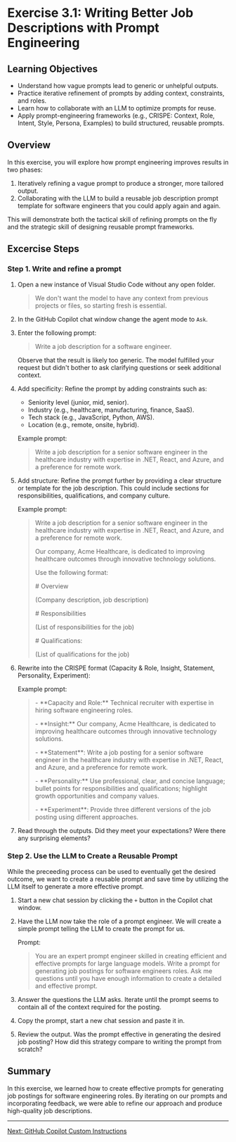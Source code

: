 # Exercise 3.1: Writing Better Job Descriptions with Prompt Engineering

## Learning Objectives

- Understand how vague prompts lead to generic or unhelpful outputs.
- Practice iterative refinement of prompts by adding context, constraints, and roles.
- Learn how to collaborate with an LLM to optimize prompts for reuse.
- Apply prompt-engineering frameworks (e.g., CRISPE: Context, Role, Intent, Style, Persona, Examples) to build structured, reusable prompts.

## Overview

In this exercise, you will explore how prompt engineering improves results in two phases:

1. Iteratively refining a vague prompt to produce a stronger, more tailored output.
1. Collaborating with the LLM to build a reusable job description prompt template for software engineers that you could apply again and again.

This will demonstrate both the tactical skill of refining prompts on the fly and the strategic skill of designing reusable prompt frameworks.


## Excercise Steps

### Step 1. Write and refine a prompt

1. Open a new instance of Visual Studio Code without any open folder.
    
    > We don't want the model to have any context from previous projects or files, so starting fresh is essential.

1. In the GitHub Copilot chat window change the agent mode to ``Ask``.

1. Enter the following prompt:

    > Write a job description for a software engineer.

    Observe that the result is likely too generic. The model fulfilled your request but didn't bother to ask clarifying questions or seek additional context.

1. Add specificity: Refine the prompt by adding constraints such as:
    - Seniority level (junior, mid, senior).
    - Industry (e.g., healthcare, manufacturing, finance, SaaS).
    - Tech stack (e.g., JavaScript, Python, AWS).
    - Location (e.g., remote, onsite, hybrid).

    Example prompt:
    > Write a job description for a senior software engineer in the healthcare industry with expertise in .NET, React, and Azure, and a preference for remote work.

1. Add structure: Refine the prompt further by providing a clear structure or template for the job description. This could include sections for responsibilities, qualifications, and company culture.
    
    Example prompt:
    > Write a job description for a senior software engineer in the healthcare industry with expertise in .NET, React, and Azure, and a preference for remote work.
    > 
    > Our company, Acme Healthcare, is dedicated to improving healthcare outcomes through innovative technology solutions.
    > 
    > Use the following format:
    > 
    > \# Overview
    > 
    > (Company description, job description)
    > 
    > \# Responsibilities
    > 
    > (List of responsibilities for the job)
    > 
    > \# Qualifications:
    > 
    > (List of qualifications for the job)

1. Rewrite into the CRISPE format (Capacity & Role, Insight, Statement, Personality, Experiment):

    Example prompt:
    > \- \*\*Capacity and Role:** Technical recruiter with expertise in hiring software engineering roles.
    > 
    > \- \*\*Insight:** Our company, Acme Healthcare, is dedicated to improving healthcare outcomes through innovative technology solutions.
    > 
    > \- \*\*Statement**: Write a job posting for a senior software engineer in the healthcare industry with expertise in .NET, React, and Azure, and a preference for remote work.
    > 
    > \- \*\*Personality:** Use professional, clear, and concise language; bullet points for responsibilities and qualifications; highlight growth opportunities and company values.  
    > 
    > \- \*\*Experiment**: Provide three different versions of the job posting using different approaches.

1. Read through the outputs. Did they meet your expectations? Were there any surprising elements?

### Step 2. Use the LLM to Create a Reusable Prompt

While the preceeding process can be used to eventually get the desired outcome, we want to create a reusable prompt and save time by utilizing the LLM itself to generate a more effective prompt.

1. Start a new chat session by clicking the ``+`` button in the Copilot chat window.

1. Have the LLM now take the role of a prompt engineer. We will create a simple prompt telling the LLM to create the prompt for us.

    Prompt:
    > You are an expert prompt engineer skilled in creating efficient and effective prompts for large language models.
    > Write a prompt for generating job postings for software engineers roles.
    > Ask me questions until you have enough information to create a detailed and effective prompt.

1. Answer the questions the LLM asks. Iterate until the prompt seems to contain all of the context required for the posting.

1. Copy the prompt, start a new chat session and paste it in.

1. Review the output. Was the prompt effective in generating the desired job posting? How did this strategy compare to writing the prompt from scratch?

## Summary

In this exercise, we learned how to create effective prompts for generating job postings for software engineering roles. By iterating on our prompts and incorporating feedback, we were able to refine our approach and produce high-quality job descriptions.

---

[Next: GitHub Copilot Custom Instructions](../4.1-instructions/README.md)
